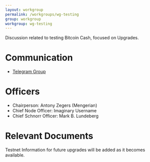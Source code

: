 ```yaml
---
layout: workgroup
permalink: /workgroups/wg-testing
group: workgroup
workgroup: wg-testing
---
```


Discussion related to testing Bitcoin Cash, focused on Upgrades.

# Communication

* [Telegram Group](https://t.me/joinchat/DUeWWkYZbVMjvwMTRFlRhw)

# Officers

 * Chairperson: Antony Zegers (Mengerian)
 * Chief Node Officer: Imaginary Username
 * Chief Schnorr Officer: Mark B. Lundeberg

# Relevant Documents

Testnet Information for future upgrades will be added as it becomes available.

